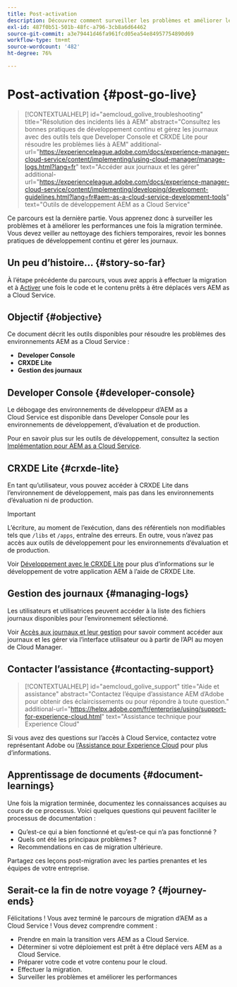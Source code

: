 ```yaml
---
title: Post-activation
description: Découvrez comment surveiller les problèmes et améliorer les performances
exl-id: 487f0b51-501b-48fc-a796-3cb8a6d64462
source-git-commit: a3e79441d46fa961fcd05ea54e84957754890d69
workflow-type: tm+mt
source-wordcount: '482'
ht-degree: 76%

---
```


# Post-activation {#post-go-live}

>[!CONTEXTUALHELP]
>id="aemcloud_golive_troubleshooting"
>title="Résolution des incidents liés à AEM"
>abstract="Consultez les bonnes pratiques de développement continu et gérez les journaux avec des outils tels que Developer Console et CRXDE Lite pour résoudre les problèmes liés à AEM"
>additional-url="https://experienceleague.adobe.com/docs/experience-manager-cloud-service/content/implementing/using-cloud-manager/manage-logs.html?lang=fr" text="Accéder aux journaux et les gérer"
>additional-url="https://experienceleague.adobe.com/docs/experience-manager-cloud-service/content/implementing/developing/development-guidelines.html?lang=fr#aem-as-a-cloud-service-development-tools" text="Outils de développement AEM as a Cloud Service"

Ce parcours est la dernière partie. Vous apprenez donc à surveiller les problèmes et à améliorer les performances une fois la migration terminée. Vous devez veiller au nettoyage des fichiers temporaires, revoir les bonnes pratiques de développement continu et gérer les journaux.

## Un peu d’histoire… {#story-so-far}

À l’étape précédente du parcours, vous avez appris à effectuer la migration et à [Activer](/help/journey-migration/go-live.md) une fois le code et le contenu prêts à être déplacés vers AEM as a Cloud Service.

## Objectif {#objective}

Ce document décrit les outils disponibles pour résoudre les problèmes des environnements AEM as a Cloud Service :

* **Developer Console**
* **CRXDE Lite**
* **Gestion des journaux**

## Developer Console {#developer-console}

Le débogage des environnements de développeur d’AEM as a Cloud Service est disponible dans Developer Console pour les environnements de développement, d’évaluation et de production.

Pour en savoir plus sur les outils de développement, consultez la section [Implémentation pour AEM as a Cloud Service](/help/implementing/developing/introduction/development-guidelines.md#aem-as-a-cloud-service-development-tools).

## CRXDE Lite {#crxde-lite}

En tant qu’utilisateur, vous pouvez accéder à CRXDE Lite dans l’environnement de développement, mais pas dans les environnements d’évaluation ni de production.

>[!IMPORTANT]
>L’écriture, au moment de l’exécution, dans des référentiels non modifiables tels que `/libs` et `/apps`, entraîne des erreurs. En outre, vous n’avez pas accès aux outils de développement pour les environnements d’évaluation et de production.

Voir [Développement avec le CRXDE Lite](/help/implementing/developing/tools/crxde.md) pour plus d’informations sur le développement de votre application AEM à l’aide de CRXDE Lite.

## Gestion des journaux {#managing-logs}

Les utilisateurs et utilisatrices peuvent accéder à la liste des fichiers journaux disponibles pour l’environnement sélectionné.

Voir [Accès aux journaux et leur gestion](/help/implementing/cloud-manager/manage-logs.md) pour savoir comment accéder aux journaux et les gérer via l’interface utilisateur ou à partir de l’API au moyen de Cloud Manager.

## Contacter l’assistance {#contacting-support}

>[!CONTEXTUALHELP]
>id="aemcloud_golive_support"
>title="Aide et assistance"
>abstract="Contactez l’équipe d’assistance AEM d’Adobe pour obtenir des éclaircissements ou pour répondre à toute question."
>additional-url="https://helpx.adobe.com/fr/enterprise/using/support-for-experience-cloud.html" text="Assistance technique pour Experience Cloud"

Si vous avez des questions sur l’accès à Cloud Service, contactez votre représentant Adobe ou [l’Assistance pour Experience Cloud](https://helpx.adobe.com/fr/enterprise/using/support-for-experience-cloud.html) pour plus d’informations.

## Apprentissage de documents {#document-learnings}

Une fois la migration terminée, documentez les connaissances acquises au cours de ce processus. Voici quelques questions qui peuvent faciliter le processus de documentation :

* Qu’est-ce qui a bien fonctionné et qu’est-ce qui n’a pas fonctionné ?
* Quels ont été les principaux problèmes ?
* Recommendations en cas de migration ultérieure.

Partagez ces leçons post-migration avec les parties prenantes et les équipes de votre entreprise.

## Serait-ce la fin de notre voyage ?  {#journey-ends}

Félicitations ! Vous avez terminé le parcours de migration d’AEM as a Cloud Service ! Vous devez comprendre comment :

* Prendre en main la transition vers AEM as a Cloud Service.
* Déterminer si votre déploiement est prêt à être déplacé vers AEM as a Cloud Service.
* Préparer votre code et votre contenu pour le cloud.
* Effectuer la migration.
* Surveiller les problèmes et améliorer les performances
